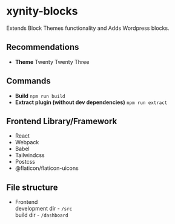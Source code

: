 # xynity-blocks

Extends Block Themes functionality and Adds Wordpress blocks.

## Recommendations

-   **Theme** Twenty Twenty Three

## Commands

-   **Build** `npm run build`
-   **Extract plugin (without dev dependencies)** `npm run extract`

## Frontend Library/Framework

-   React
-   Webpack
-   Babel
-   Tailwindcss
-   Postcss
-   @flaticon/flaticon-uicons

## File structure

-   Frontend  
    development dir - `/src`  
    build dir - `/dashboard`
